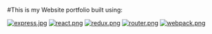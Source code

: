 #This is my Website portfolio built using:

[![express.jpg](https://s23.postimg.org/87wqdgbmz/express.jpg)](https://postimg.org/image/qapt4o7hj/)
[![react.png](https://s30.postimg.org/tnd2bf16p/react.png)](https://postimg.org/image/dccyf3oot/)
[![redux.png](https://s27.postimg.org/r2yti5roj/redux.png)](https://postimg.org/image/jzqy2jm8v/)
[![router.png](https://s23.postimg.org/7a66lhvkr/router.png)](https://postimg.org/image/6xesfbdav/)
[![webpack.png](https://s30.postimg.org/bwh0q2381/webpack.png)](https://postimg.org/image/560jgmg25/)
